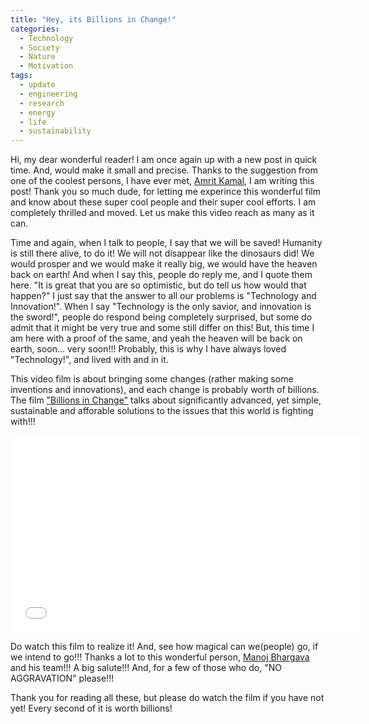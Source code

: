 ```yaml
---
title: "Hey, its Billions in Change!"
categories: 
  - Technology
  - Society
  - Nature
  - Motivation
tags:
  - update
  - engineering
  - research
  - energy
  - life
  - sustainability
---
```


Hi, my dear wonderful reader! I am once again up with a new post in quick time. And, would make it small and precise. Thanks to the suggestion from one of the coolest persons, I have ever met, <a href="https://www.facebook.com/amrit.lenka" target="_blank">Amrit Kamal</a>, I am writing this post! Thank you so much dude, for letting me experince this wonderful film and know about these super cool people and their super cool efforts. I am completely thrilled and moved. Let us make this video reach as many as it can.

Time and again, when I talk to people, I say that we will be saved! Humanity is still there alive, to do it! We will not disappear like the dinosaurs did! We would prosper and we would make it really big, we would have the heaven back on earth! And when I say this, people do reply me, and I quote them here. "It is great that you are so optimistic, but do tell us how would that happen?" I just say that the answer to all our problems is "Technology and Innovation!". When I say "Technology is the only savior, and innovation is the sword!", people do respond being completely surprised, but some do admit that it might be very true and some still differ on this! But, this time I am here with a proof of the same, and yeah the heaven will be back on earth, soon... very soon!!! Probably, this is why I have always loved "Technology!", and lived with and in it.

This video film is about bringing some changes (rather making some inventions and innovations), and each change is probably worth of billions. The film <a href="https://billionsinchange.in">"Billions in Change"</a> talks about significantly advanced, yet simple, sustainable and afforable solutions to the issues that this world is fighting with!!!

<iframe width="560" height="315" src="//www.youtube.com/embed/YY7f1t9y9a0"  frameborder="0"> </iframe>

Do watch this film to realize it! And, see how magical can we(people) go, if we intend to go!!! Thanks a lot to this wonderful person, <a href="https://en.wikipedia.org/wiki/Manoj_Bhargava" target="_blank">Manoj Bhargava</a> and his team!!! A big salute!!! And, for a few of those who do, "NO AGGRAVATION" please!!!

Thank you for reading all these, but please do watch the film if you have not yet! Every second of it is worth billions!